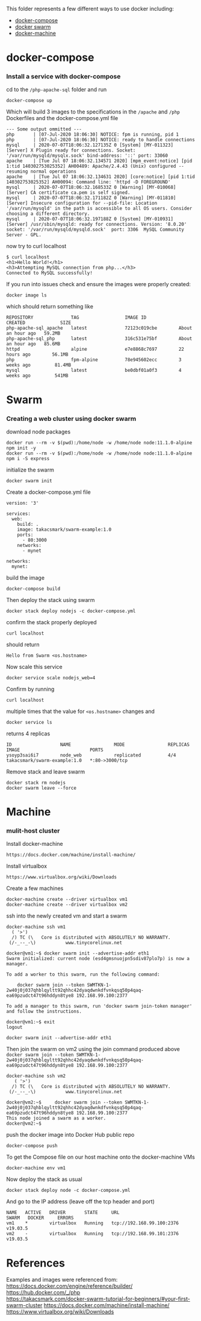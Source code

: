 
This folder represents a few different ways to use docker including:
- [docker-compose](#docker-compose)
- [docker swarm](#Swarm)
- [docker-machine](#Machine)


# docker-compose

### **Install a service with docker-compose**
cd to the `/php-apache-sql` folder and run

```shell script
docker-compose up
```

Which will build 3 images to the specifications in the 
`/apache` and `/php` Dockerfiles and the docker-compose.yml file

```shell script
--- Some output ommitted ---
php       | [07-Jul-2020 18:06:30] NOTICE: fpm is running, pid 1
php       | [07-Jul-2020 18:06:30] NOTICE: ready to handle connections
mysql     | 2020-07-07T18:06:32.127135Z 0 [System] [MY-011323] [Server] X Plugin ready for connections. Socket: '/var/run/mysqld/mysqlx.sock' bind-address: '::' port: 33060
apache    | [Tue Jul 07 18:06:32.134571 2020] [mpm_event:notice] [pid 1:tid 140302753025352] AH00489: Apache/2.4.43 (Unix) configured -- resuming normal operations
apache    | [Tue Jul 07 18:06:32.134631 2020] [core:notice] [pid 1:tid 140302753025352] AH00094: Command line: 'httpd -D FOREGROUND'
mysql     | 2020-07-07T18:06:32.168533Z 0 [Warning] [MY-010068] [Server] CA certificate ca.pem is self signed.
mysql     | 2020-07-07T18:06:32.171182Z 0 [Warning] [MY-011810] [Server] Insecure configuration for --pid-file: Location '/var/run/mysqld' in the path is accessible to all OS users. Consider choosing a different directory.
mysql     | 2020-07-07T18:06:32.197188Z 0 [System] [MY-010931] [Server] /usr/sbin/mysqld: ready for connections. Version: '8.0.20'  socket: '/var/run/mysqld/mysqld.sock'  port: 3306  MySQL Community Server - GPL.
```

now try to curl localhost
```shell script
$ curl localhost
<h1>Hello World!</h1>
<h3>Attempting MySQL connection from php...</h3>
Connected to MySQL successfully!
```

If you run into issues check and ensure the images were properly created:
```
docker image ls
```
which should return something like

```shell script
REPOSITORY              TAG                 IMAGE ID            CREATED             SIZE
php-apache-sql_apache   latest              72123c019cbe        About an hour ago   59.2MB
php-apache-sql_php      latest              316c531e75bf        About an hour ago   85.6MB
httpd                   alpine              e7e8868c7697        22 hours ago        56.1MB
php                     fpm-alpine          78e945602ecc        3 weeks ago         81.4MB
mysql                   latest              be0dbf01a0f3        4 weeks ago         541MB
```

# Swarm
### **Creating a web cluster using docker swarm**  

download node packages
```shell script
docker run --rm -v $(pwd):/home/node -w /home/node node:11.1.0-alpine npm init -y
docker run --rm -v $(pwd):/home/node -w /home/node node:11.1.0-alpine npm i -S express
```

initialize the swarm
```shell script
docker swarm init
```

Create a docker-compose.yml file
```shell script
version: '3'

services:
  web:
    build: .
    image: takacsmark/swarm-example:1.0
    ports:
      - 80:3000
    networks:
      - mynet

networks:
  mynet:
```

build the image
```shell script
docker-compose build
```

Then deploy the stack using swarm
```shell script
docker stack deploy nodejs -c docker-compose.yml
```

confirm the stack properly deployed
```shell script
curl localhost
```

should return
```shell script
Hello from Swarm <os.hostname>
```

Now scale this service
```shell script
docker service scale nodejs_web=4
```

Confirm by running
```shell script
curl localhost
```

multiple times that the value for `<os.hostname>` changes and 
```shell script
docker service ls
```

returns 4 replicas
```shell script
ID                  NAME                MODE                REPLICAS            IMAGE                          PORTS
ysoyp3sai6i7        node_web            replicated          4/4                 takacsmark/swarm-example:1.0   *:80->3000/tcp
```

Remove stack and leave swarm
```shell script
docker stack rm nodejs 
docker swarm leave --force
```

# Machine

### **mulit-host cluster**
Install docker-machine 
```shell script
https://docs.docker.com/machine/install-machine/
```

Install virtualbox
```shell script
https://www.virtualbox.org/wiki/Downloads
```

Create a few machines
```shell script
docker-machine create --driver virtualbox vm1
docker-machine create --driver virtualbox vm2
```

ssh into the newly created vm and start a swarm 
```shell script
docker-machine ssh vm1
  ( '>')
  /) TC (\   Core is distributed with ABSOLUTELY NO WARRANTY.
 (/-_--_-\)           www.tinycorelinux.net

docker@vm1:~$ docker swarm init --advertise-addr eth1
Swarm initialized: current node (esd4gmsnuojpn5sdiv87plo7p) is now a manager.

To add a worker to this swarm, run the following command:

    docker swarm join --token SWMTKN-1-2w40j0j037qhblqyltt92qhhc42dyaqdwnkdfvnkqsq50p4qaq-ea69pzudct47t96hddyn8tye8 192.168.99.100:2377

To add a manager to this swarm, run 'docker swarm join-token manager' and follow the instructions.

docker@vm1:~$ exit                                                                                                                                                                                         
logout

docker swarm init --advertise-addr eth1
```

Then join the swarm on vm2 using the join command produced above 
```docker swarm join --token SWMTKN-1-2w40j0j037qhblqyltt92qhhc42dyaqdwnkdfvnkqsq50p4qaq-ea69pzudct47t96hddyn8tye8 192.168.99.100:2377```

```shell script
docker-machine ssh vm2
   ( '>')
  /) TC (\   Core is distributed with ABSOLUTELY NO WARRANTY.
 (/-_--_-\)           www.tinycorelinux.net

docker@vm2:~$     docker swarm join --token SWMTKN-1-2w40j0j037qhblqyltt92qhhc42dyaqdwnkdfvnkqsq50p4qaq-ea69pzudct47t96hddyn8tye8 192.168.99.100:2377
This node joined a swarm as a worker.
docker@vm2:~$  
```

push the docker image into Docker Hub public repo
```shell script
docker-compose push
```

To get the Compose file on our host machine onto the docker-machine VMs
```shell script
docker-machine env vm1
```

Now deploy the stack as usual
```shell script
docker stack deploy node -c docker-compose.yml
```
And go to the IP address (leave off the tcp header and port)
```shell script
NAME   ACTIVE   DRIVER       STATE     URL                         SWARM   DOCKER     ERRORS
vm1    *        virtualbox   Running   tcp://192.168.99.100:2376           v19.03.5   
vm2    -        virtualbox   Running   tcp://192.168.99.101:2376           v19.03.5   
```

# References

Examples and images were referenced from:  
https://docs.docker.com/engine/reference/builder/   
https://hub.docker.com/_/php  
https://takacsmark.com/docker-swarm-tutorial-for-beginners/#your-first-swarm-cluster
https://docs.docker.com/machine/install-machine/
https://www.virtualbox.org/wiki/Downloads